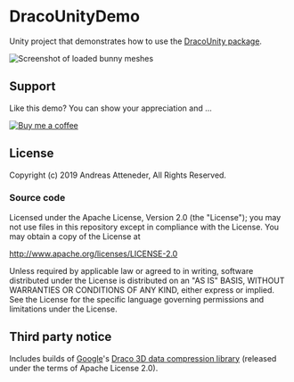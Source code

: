 # DracoUnityDemo

Unity project that demonstrates how to use the [DracoUnity package](https://github.com/atteneder/DracoUnity).

![Screenshot of loaded bunny meshes](https://github.com/atteneder/DracoUnityDemo/raw/master/Images/bunnies.png "Lots of Stanford bunny meshes loaded via DracoUnity")

## Support

Like this demo? You can show your appreciation and ...

[![Buy me a coffee](https://az743702.vo.msecnd.net/cdn/kofi1.png?v=0)](https://ko-fi.com/C0C3BW7G)

## License

Copyright (c) 2019 Andreas Atteneder, All Rights Reserved.

### Source code 

Licensed under the Apache License, Version 2.0 (the "License");
you may not use files in this repository except in compliance with the License.
You may obtain a copy of the License at

   <http://www.apache.org/licenses/LICENSE-2.0>

Unless required by applicable law or agreed to in writing, software
distributed under the License is distributed on an "AS IS" BASIS,
WITHOUT WARRANTIES OR CONDITIONS OF ANY KIND, either express or implied.
See the License for the specific language governing permissions and
limitations under the License.

## Third party notice

Includes builds of [Google](https://about.google)'s [Draco 3D data compression library](https://google.github.io/draco) (released under the terms of Apache License 2.0).
